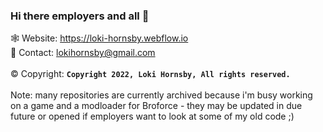 ### Hi there employers and all 👋

🕸️ Website: https://loki-hornsby.webflow.io <br/>
💬 Contact: lokihornsby@gmail.com <br/>       
©️ Copyright: **`Copyright 2022, Loki Hornsby, All rights reserved.`** <br/>
<br/>
Note: many repositories are currently archived because i'm busy working on a game and a modloader for Broforce - they may be updated in due future or opened if employers want to look at some of my old code ;)
